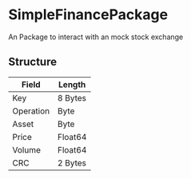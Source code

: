 # SimpleFinancePackage


An Package to interact with an mock stock exchange

## Structure
| Field | Length |
| ----- | ------ |
| Key   | 8 Bytes |
| Operation | Byte |
| Asset | Byte |
| Price | Float64 |
| Volume | Float64 |
| CRC | 2 Bytes |